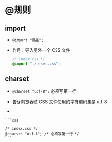 # @规则

## import

- `@import "路径";`

- 作用：导入另外一个 CSS 文件

    ```css
    /* index.css */
    @import "./reset.css";
    ```

## charset

- `@charset "utf-8";` 必须写第一行

- 告诉浏览器该 CSS 文件使用的字符编码集是 utf-8

*

<!---->

    ```css

<!---->

    /* index.css */
    @charset "utf-8"; /* 必须写第一行 */
    ```
